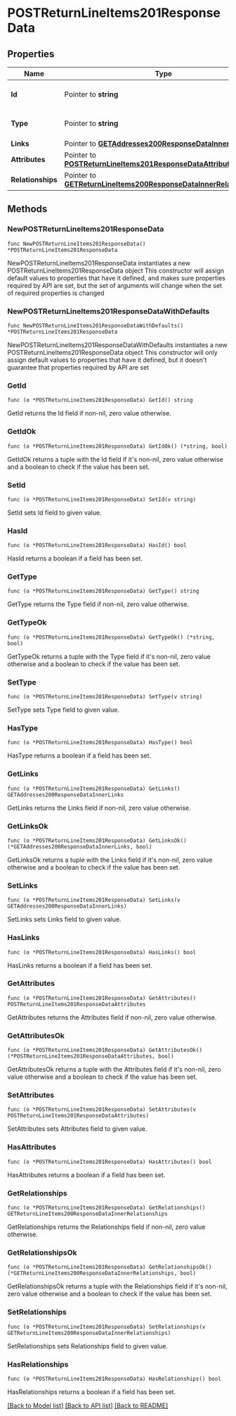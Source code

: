 # POSTReturnLineItems201ResponseData

## Properties

Name | Type | Description | Notes
------------ | ------------- | ------------- | -------------
**Id** | Pointer to **string** | The resource&#39;s id | [optional] 
**Type** | Pointer to **string** | The resource&#39;s type | [optional] [default to "return_line_items"]
**Links** | Pointer to [**GETAddresses200ResponseDataInnerLinks**](GETAddresses200ResponseDataInnerLinks.md) |  | [optional] 
**Attributes** | Pointer to [**POSTReturnLineItems201ResponseDataAttributes**](POSTReturnLineItems201ResponseDataAttributes.md) |  | [optional] 
**Relationships** | Pointer to [**GETReturnLineItems200ResponseDataInnerRelationships**](GETReturnLineItems200ResponseDataInnerRelationships.md) |  | [optional] 

## Methods

### NewPOSTReturnLineItems201ResponseData

`func NewPOSTReturnLineItems201ResponseData() *POSTReturnLineItems201ResponseData`

NewPOSTReturnLineItems201ResponseData instantiates a new POSTReturnLineItems201ResponseData object
This constructor will assign default values to properties that have it defined,
and makes sure properties required by API are set, but the set of arguments
will change when the set of required properties is changed

### NewPOSTReturnLineItems201ResponseDataWithDefaults

`func NewPOSTReturnLineItems201ResponseDataWithDefaults() *POSTReturnLineItems201ResponseData`

NewPOSTReturnLineItems201ResponseDataWithDefaults instantiates a new POSTReturnLineItems201ResponseData object
This constructor will only assign default values to properties that have it defined,
but it doesn't guarantee that properties required by API are set

### GetId

`func (o *POSTReturnLineItems201ResponseData) GetId() string`

GetId returns the Id field if non-nil, zero value otherwise.

### GetIdOk

`func (o *POSTReturnLineItems201ResponseData) GetIdOk() (*string, bool)`

GetIdOk returns a tuple with the Id field if it's non-nil, zero value otherwise
and a boolean to check if the value has been set.

### SetId

`func (o *POSTReturnLineItems201ResponseData) SetId(v string)`

SetId sets Id field to given value.

### HasId

`func (o *POSTReturnLineItems201ResponseData) HasId() bool`

HasId returns a boolean if a field has been set.

### GetType

`func (o *POSTReturnLineItems201ResponseData) GetType() string`

GetType returns the Type field if non-nil, zero value otherwise.

### GetTypeOk

`func (o *POSTReturnLineItems201ResponseData) GetTypeOk() (*string, bool)`

GetTypeOk returns a tuple with the Type field if it's non-nil, zero value otherwise
and a boolean to check if the value has been set.

### SetType

`func (o *POSTReturnLineItems201ResponseData) SetType(v string)`

SetType sets Type field to given value.

### HasType

`func (o *POSTReturnLineItems201ResponseData) HasType() bool`

HasType returns a boolean if a field has been set.

### GetLinks

`func (o *POSTReturnLineItems201ResponseData) GetLinks() GETAddresses200ResponseDataInnerLinks`

GetLinks returns the Links field if non-nil, zero value otherwise.

### GetLinksOk

`func (o *POSTReturnLineItems201ResponseData) GetLinksOk() (*GETAddresses200ResponseDataInnerLinks, bool)`

GetLinksOk returns a tuple with the Links field if it's non-nil, zero value otherwise
and a boolean to check if the value has been set.

### SetLinks

`func (o *POSTReturnLineItems201ResponseData) SetLinks(v GETAddresses200ResponseDataInnerLinks)`

SetLinks sets Links field to given value.

### HasLinks

`func (o *POSTReturnLineItems201ResponseData) HasLinks() bool`

HasLinks returns a boolean if a field has been set.

### GetAttributes

`func (o *POSTReturnLineItems201ResponseData) GetAttributes() POSTReturnLineItems201ResponseDataAttributes`

GetAttributes returns the Attributes field if non-nil, zero value otherwise.

### GetAttributesOk

`func (o *POSTReturnLineItems201ResponseData) GetAttributesOk() (*POSTReturnLineItems201ResponseDataAttributes, bool)`

GetAttributesOk returns a tuple with the Attributes field if it's non-nil, zero value otherwise
and a boolean to check if the value has been set.

### SetAttributes

`func (o *POSTReturnLineItems201ResponseData) SetAttributes(v POSTReturnLineItems201ResponseDataAttributes)`

SetAttributes sets Attributes field to given value.

### HasAttributes

`func (o *POSTReturnLineItems201ResponseData) HasAttributes() bool`

HasAttributes returns a boolean if a field has been set.

### GetRelationships

`func (o *POSTReturnLineItems201ResponseData) GetRelationships() GETReturnLineItems200ResponseDataInnerRelationships`

GetRelationships returns the Relationships field if non-nil, zero value otherwise.

### GetRelationshipsOk

`func (o *POSTReturnLineItems201ResponseData) GetRelationshipsOk() (*GETReturnLineItems200ResponseDataInnerRelationships, bool)`

GetRelationshipsOk returns a tuple with the Relationships field if it's non-nil, zero value otherwise
and a boolean to check if the value has been set.

### SetRelationships

`func (o *POSTReturnLineItems201ResponseData) SetRelationships(v GETReturnLineItems200ResponseDataInnerRelationships)`

SetRelationships sets Relationships field to given value.

### HasRelationships

`func (o *POSTReturnLineItems201ResponseData) HasRelationships() bool`

HasRelationships returns a boolean if a field has been set.


[[Back to Model list]](../README.md#documentation-for-models) [[Back to API list]](../README.md#documentation-for-api-endpoints) [[Back to README]](../README.md)


